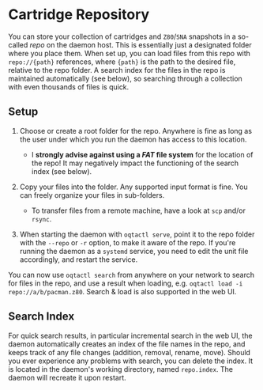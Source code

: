 # Cartridge Repository

You can store your collection of cartridges and `Z80`/`SNA` snapshots in a so-called *repo* on the daemon host. This is essentially just a designated folder where you place them. When set up, you can load files from this repo with `repo://{path}` references, where `{path}` is the path to the desired file, relative to the repo folder. A search index for the files in the repo is maintained automatically (see below), so searching through a collection with even thousands of files is quick.

## Setup

1. Choose or create a root folder for the repo. Anywhere is fine as long as the user under which you run the daemon has access to this location.

    - I **strongly advise against using a *FAT* file system** for the location of the repo! It may negatively impact the functioning of the search index (see below).

2. Copy your files into the folder. Any supported input format is fine. You can freely organize your files in sub-folders.

    - To transfer files from a remote machine, have a look at `scp` and/or `rsync`.

3. When starting the daemon with `oqtactl serve`, point it to the repo folder with the `--repo` or `-r` option, to make it aware of the repo. If you're running the daemon as a `systemd` service, you need to edit the unit file accordingly, and restart the service.

You can now use `oqtactl search` from anywhere on your network to search for files in the repo, and use a result when loading, e.g. `oqtactl load -i repo://a/b/pacman.z80`. Search & load is also supported in the web UI.

## Search Index
For quick search results, in particular incremental search in the web UI, the daemon automatically creates an index of the file names in the repo, and keeps track of any file changes (addition, removal, rename, move). Should you ever experience any problems with search, you can delete the index. It is located in the daemon's working directory, named `repo.index`. The daemon will recreate it upon restart.

